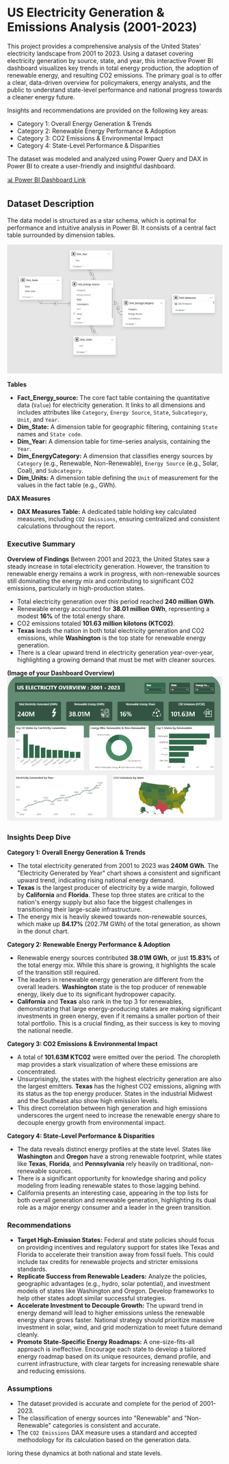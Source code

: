 # US Electricity Generation & Emissions Analysis (2001-2023)

This project provides a comprehensive analysis of the United States' electricity landscape from 2001 to 2023. Using a dataset covering electricity generation by source, state, and year, this interactive Power BI dashboard visualizes key trends in total energy production, the adoption of renewable energy, and resulting CO2 emissions. The primary goal is to offer a clear, data-driven overview for policymakers, energy analysts, and the public to understand state-level performance and national progress towards a cleaner energy future.

Insights and recommendations are provided on the following key areas:

* Category 1: Overall Energy Generation & Trends
* Category 2: Renewable Energy Performance & Adoption
* Category 3: CO2 Emissions & Environmental Impact
* Category 4: State-Level Performance & Disparities

The dataset was modeled and analyzed using Power Query and DAX in Power BI to create a user-friendly and insightful dashboard.

[📊 Power BI Dashboard Link](https://app.powerbi.com/view?r=eyJrIjoiZjViYjA0YTUtOTA1Yi00ODU3LTgwN2ItNWQyZWMwYTVjNDAzIiwidCI6IjM0YzAxYWRhLTc5MDItNGQ2My04MjgyLThkYzRiZjhmNTUxZCJ9)

## Dataset Description

The data model is structured as a star schema, which is optimal for performance and intuitive analysis in Power BI. It consists of a central fact table surrounded by dimension tables.

![image](https://github.com/IssyyA/US-Electricity-Generation-Emissions-Analysis/blob/main/Screenshot%202025-08-25%20162143.png)

**Tables**
*   **Fact_Energy_source:** The core fact table containing the quantitative data (`Value`) for electricity generation. It links to all dimensions and includes attributes like `Category`, `Energy Source`, `State`, `Subcategory`, `Unit`, and `Year`.
*   **Dim_State:** A dimension table for geographic filtering, containing `State` names and `State code`.
*   **Dim_Year:** A dimension table for time-series analysis, containing the `Year`.
*   **Dim_EnergyCategory:** A dimension that classifies energy sources by `Category` (e.g., Renewable, Non-Renewable), `Energy Source` (e.g., Solar, Coal), and `Subcategory`.
*   **Dim_Units:** A dimension table defining the `Unit` of measurement for the values in the fact table (e.g., GWh).

**DAX Measures**
*   **DAX Measures Table:** A dedicated table holding key calculated measures, including `CO2 Emissions`, ensuring centralized and consistent calculations throughout the report.

### Executive Summary

**Overview of Findings**
Between 2001 and 2023, the United States saw a steady increase in total electricity generation. However, the transition to renewable energy remains a work in progress, with non-renewable sources still dominating the energy mix and contributing to significant CO2 emissions, particularly in high-production states.

*   Total electricity generation over this period reached **240 million GWh**.
*   Renewable energy accounted for **38.01 million GWh**, representing a modest **16%** of the total energy share.
*   CO2 emissions totaled **101.63 million kilotons (KTC02)**.
*   **Texas** leads the nation in both total electricity generation and CO2 emissions, while **Washington** is the top state for renewable energy generation.
*   There is a clear upward trend in electricity generation year-over-year, highlighting a growing demand that must be met with cleaner sources.

**(Image of your Dashboard Overview)**
![image](https://github.com/IssyyA/US-Electricity-Generation-Emissions-Analysis/blob/main/Screenshot%202025-08-25%20162101.png)

### Insights Deep Dive

**Category 1: Overall Energy Generation & Trends**
*   The total electricity generated from 2001 to 2023 was **240M GWh**. The "Electricity Generated by Year" chart shows a consistent and significant upward trend, indicating rising national energy demand.
*   **Texas** is the largest producer of electricity by a wide margin, followed by **California** and **Florida**. These top three states are critical to the nation's energy supply but also face the biggest challenges in transitioning their large-scale infrastructure.
*   The energy mix is heavily skewed towards non-renewable sources, which make up **84.17%** (202.7M GWh) of the total generation, as shown in the donut chart.

**Category 2: Renewable Energy Performance & Adoption**
*   Renewable energy sources contributed **38.01M GWh**, or just **15.83%** of the total energy mix. While this share is growing, it highlights the scale of the transition still required.
*   The leaders in renewable energy generation are different from the overall leaders. **Washington** state is the top producer of renewable energy, likely due to its significant hydropower capacity.
*   **California** and **Texas** also rank in the top 3 for renewables, demonstrating that large energy-producing states are making significant investments in green energy, even if it remains a smaller portion of their total portfolio. This is a crucial finding, as their success is key to moving the national needle.

**Category 3: CO2 Emissions & Environmental Impact**
*   A total of **101.63M KTC02** were emitted over the period. The choropleth map provides a stark visualization of where these emissions are concentrated.
*   Unsurprisingly, the states with the highest electricity generation are also the largest emitters. **Texas** has the highest CO2 emissions, aligning with its status as the top energy producer. States in the industrial Midwest and the Southeast also show high emission levels.
*   This direct correlation between high generation and high emissions underscores the urgent need to increase the renewable energy share to decouple energy growth from environmental impact.

**Category 4: State-Level Performance & Disparities**
*   The data reveals distinct energy profiles at the state level. States like **Washington** and **Oregon** have a strong renewable footprint, while states like **Texas**, **Florida**, and **Pennsylvania** rely heavily on traditional, non-renewable sources.
*   There is a significant opportunity for knowledge sharing and policy modeling from leading renewable states to those lagging behind.
*   California presents an interesting case, appearing in the top lists for both overall generation and renewable generation, highlighting its dual role as a major energy consumer and a leader in the green transition.

### Recommendations

*   **Target High-Emission States:** Federal and state policies should focus on providing incentives and regulatory support for states like Texas and Florida to accelerate their transition away from fossil fuels. This could include tax credits for renewable projects and stricter emissions standards.
*   **Replicate Success from Renewable Leaders:** Analyze the policies, geographic advantages (e.g., hydro, solar potential), and investment models of states like Washington and Oregon. Develop frameworks to help other states adopt similar successful strategies.
*   **Accelerate Investment to Decouple Growth:** The upward trend in energy demand will lead to higher emissions unless the renewable energy share grows faster. National strategy should prioritize massive investment in solar, wind, and grid modernization to meet future demand cleanly.
*   **Promote State-Specific Energy Roadmaps:** A one-size-fits-all approach is ineffective. Encourage each state to develop a tailored energy roadmap based on its unique resources, demand profile, and current infrastructure, with clear targets for increasing renewable share and reducing emissions.

### Assumptions

*   The dataset provided is accurate and complete for the period of 2001-2023.
*   The classification of energy sources into "Renewable" and "Non-Renewable" categories is consistent and accurate.
*   The `CO2 Emissions` DAX measure uses a standard and accepted methodology for its calculation based on the generation data.

loring these dynamics at both national and state levels.

